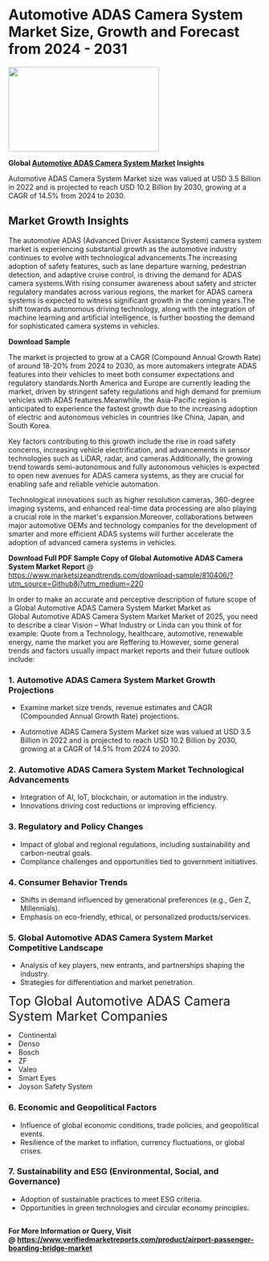 <H1>Automotive ADAS Camera System Market Size, Growth and Forecast from 2024 - 2031</H1><img class="aligncenter size-medium wp-image-584254" src="https://thirdeyenews.in/wp-content/uploads/2024/09/Global-Market-Research-300x168.jpeg" alt="" width="300" height="168" /><p><strong>Global&nbsp;<a href="https://www.marketsizeandtrends.com/download-sample/810406/?utm_source=Github8j?utm_medium=220">Automotive ADAS Camera System Market</a> Insights</strong></p><p>Automotive ADAS Camera System Market size was valued at USD 3.5 Billion in 2022 and is projected to reach USD 10.2 Billion by 2030, growing at a CAGR of 14.5% from 2024 to 2030.</p><p><h2>Market Growth Insights</h2> <p>The automotive ADAS (Advanced Driver Assistance System) camera system market is experiencing substantial growth as the automotive industry continues to evolve with technological advancements.The increasing adoption of safety features, such as lane departure warning, pedestrian detection, and adaptive cruise control, is driving the demand for ADAS camera systems.With rising consumer awareness about safety and stricter regulatory mandates across various regions, the market for ADAS camera systems is expected to witness significant growth in the coming years.The shift towards autonomous driving technology, along with the integration of machine learning and artificial intelligence, is further boosting the demand for sophisticated camera systems in vehicles.</p> <p><strong>Download Sample</strong></p> <p>The market is projected to grow at a CAGR (Compound Annual Growth Rate) of around 18-20% from 2024 to 2030, as more automakers integrate ADAS features into their vehicles to meet both consumer expectations and regulatory standards.North America and Europe are currently leading the market, driven by stringent safety regulations and high demand for premium vehicles with ADAS features.Meanwhile, the Asia-Pacific region is anticipated to experience the fastest growth due to the increasing adoption of electric and autonomous vehicles in countries like China, Japan, and South Korea.</p> <p>Key factors contributing to this growth include the rise in road safety concerns, increasing vehicle electrification, and advancements in sensor technologies such as LiDAR, radar, and cameras.Additionally, the growing trend towards semi-autonomous and fully autonomous vehicles is expected to open new avenues for ADAS camera systems, as they are crucial for enabling safe and reliable vehicle automation.</p> <p>Technological innovations such as higher resolution cameras, 360-degree imaging systems, and enhanced real-time data processing are also playing a crucial role in the market's expansion.Moreover, collaborations between major automotive OEMs and technology companies for the development of smarter and more efficient ADAS systems will further accelerate the adoption of advanced camera systems in vehicles.</p> <p><span class=""><strong>Download Full PDF Sample Copy of Global Automotive ADAS Camera System Market Report</strong> @ <a href="https://www.marketsizeandtrends.com/download-sample/810406/?utm_source=Github8j?utm_medium=220" target="_blank">https://www.marketsizeandtrends.com/download-sample/810406/?utm_source=Github8j?utm_medium=220</a></span></p><p>In order to make an accurate and perceptive description of future scope of a Global&nbsp;Automotive ADAS Camera System Market Market as Global&nbsp;Automotive ADAS Camera System Market Market of 2025, you need to describe a clear Vision &ndash; What Industry or Linda can you think of for example: Quote from a Technology, healthcare, automotive, renewable energy, name the market you are Reffering to.However, some general trends and factors usually impact market reports and their future outlook include:</p><h3>1.&nbsp;<strong>Automotive ADAS Camera System Market Growth Projections</strong></h3><ul><li>Examine market size trends, revenue estimates and CAGR (Compounded Annual Growth Rate) projections.</li><li><p>Automotive ADAS Camera System Market size was valued at USD 3.5 Billion in 2022 and is projected to reach USD 10.2 Billion by 2030, growing at a CAGR of 14.5% from 2024 to 2030.</p></li></ul><h3>2.&nbsp;<strong>Automotive ADAS Camera System Market Technological Advancements</strong></h3><ul><li>Integration of AI, IoT, blockchain, or automation in the industry.</li><li>Innovations driving cost reductions or improving efficiency.</li></ul><h3>3.&nbsp;<strong>Regulatory and Policy Changes</strong></h3><ul><li>Impact of global and regional regulations, including sustainability and carbon-neutral goals.</li><li>Compliance challenges and opportunities tied to government initiatives.</li></ul><h3>4.&nbsp;<strong>Consumer Behavior Trends</strong></h3><ul><li>Shifts in demand influenced by generational preferences (e.g., Gen Z, Millennials).</li><li>Emphasis on eco-friendly, ethical, or personalized products/services.</li></ul><h3>5.&nbsp;<strong>Global Automotive ADAS Camera System Market Competitive Landscape</strong></h3><ul><li>Analysis of key players, new entrants, and partnerships shaping the industry.</li><li>Strategies for differentiation and market penetration.</li></ul><p data-pm-slice="1 1 []"><span style="color: inherit; font-family: inherit; font-size: 25px;">Top Global Automotive ADAS Camera System Market Companies</span></p><div class="" data-test-id=""><p><li>Continental</li><li> Denso</li><li> Bosch</li><li> ZF</li><li> Valeo</li><li> Smart Eyes</li><li> Joyson Safety System</li></p></div><h3>6.&nbsp;<strong>Economic and Geopolitical Factors</strong></h3><ul><li>Influence of global economic conditions, trade policies, and geopolitical events.</li><li>Resilience of the market to inflation, currency fluctuations, or global crises.</li></ul><h3>7.&nbsp;<strong>Sustainability and ESG (Environmental, Social, and Governance)</strong></h3><ul><li>Adoption of sustainable practices to meet ESG criteria.</li><li>Opportunities in green technologies and circular economy principles.</li></ul><h2><strong style="font-size: 14px;">For More Information or Query, Visit @&nbsp;</strong><a style="background-color: #ffffff; font-size: 14px;" href="https://www.marketsizeandtrends.com/report/automotive-adas-camera-system-market/" target="_blank">https://www.verifiedmarketreports.com/product/airport-passenger-boarding-bridge-market</a></h2>